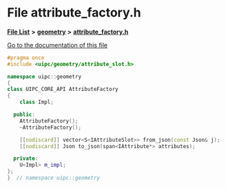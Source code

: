

# File attribute\_factory.h

[**File List**](files.md) **>** [**geometry**](dir_04894967a28d068f10a69f6e8a07a2cb.md) **>** [**attribute\_factory.h**](attribute__factory_8h.md)

[Go to the documentation of this file](attribute__factory_8h.md)


```C++
#pragma once
#include <uipc/geometry/attribute_slot.h>

namespace uipc::geometry
{
class UIPC_CORE_API AttributeFactory
{
    class Impl;

  public:
    AttributeFactory();
    ~AttributeFactory();

    [[nodiscard]] vector<S<IAttributeSlot>> from_json(const Json& j);
    [[nodiscard]] Json to_json(span<IAttribute*> attributes);

  private:
    U<Impl> m_impl;
};
}  // namespace uipc::geometry
```


